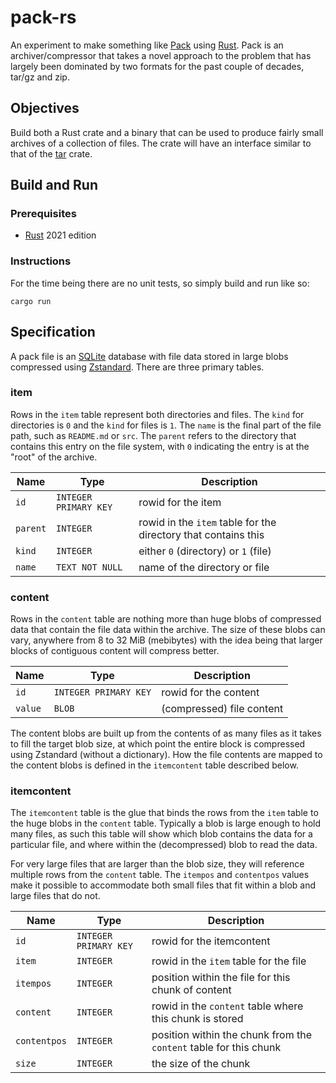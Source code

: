 # pack-rs

An experiment to make something like [Pack](https://pack.ac) using [Rust](https://www.rust-lang.org). Pack is an archiver/compressor that takes a novel approach to the problem that has largely been dominated by two formats for the past couple of decades, tar/gz and zip.

## Objectives

Build both a Rust crate and a binary that can be used to produce fairly small archives of a collection of files. The crate will have an interface similar to that of the [tar](https://crates.io/crates/tar) crate.

## Build and Run

### Prerequisites

* [Rust](https://www.rust-lang.org) 2021 edition

### Instructions

For the time being there are no unit tests, so simply build and run like so:

```shell
cargo run
```

## Specification

A pack file is an [SQLite](https://www.sqlite.org) database with file data stored in large blobs compressed using [Zstandard](http://facebook.github.io/zstd/). There are three primary tables.

### item

Rows in the `item` table represent both directories and files. The `kind` for directories is `0` and the `kind` for files is `1`. The `name` is the final part of the file path, such as `README.md` or `src`. The `parent` refers to the directory that contains this entry on the file system, with `0` indicating the entry is at the "root" of the archive.

| Name     | Type                  | Description        |
| -------- | --------------------- | ------------------ |
| `id`     | `INTEGER PRIMARY KEY` | rowid for the item |
| `parent` | `INTEGER`             | rowid in the `item` table for the directory that contains this |
| `kind`   | `INTEGER`             | either `0` (directory) or `1` (file) |
| `name`   | `TEXT NOT NULL`       | name of the directory or file |

### content

Rows in the `content` table are nothing more than huge blobs of compressed data that contain the file data within the archive. The size of these blobs can vary, anywhere from 8 to 32 MiB (mebibytes) with the idea being that larger blocks of contiguous content will compress better.

| Name     | Type                  | Description               |
| -------- | --------------------- | ------------------------- |
| `id`     | `INTEGER PRIMARY KEY` | rowid for the content     |
| `value`  | `BLOB`                | (compressed) file content |

The content blobs are built up from the contents of as many files as it takes to fill the target blob size, at which point the entire block is compressed using Zstandard (without a dictionary). How the file contents are mapped to the content blobs is defined in the `itemcontent` table described below.

### itemcontent

The `itemcontent` table is the glue that binds the rows from the `item` table to the huge blobs in the `content` table. Typically a blob is large enough to hold many files, as such this table will show which blob contains the data for a particular file, and where within the (decompressed) blob to read the data.

For very large files that are larger than the blob size, they will reference multiple rows from the `content` table. The `itempos` and `contentpos` values make it possible to accommodate both small files that fit within a blob and large files that do not.

| Name         | Type                  | Description               |
| ------------ | --------------------- | ------------------------- |
| `id`         | `INTEGER PRIMARY KEY` | rowid for the itemcontent |
| `item`       | `INTEGER`             | rowid in the `item` table for the file |
| `itempos`    | `INTEGER`             | position within the file for this chunk of content |
| `content`    | `INTEGER`             | rowid in the `content` table where this chunk is stored |
| `contentpos` | `INTEGER`             | position within the chunk from the `content` table for this chunk |
| `size`       | `INTEGER`             | the size of the chunk |
